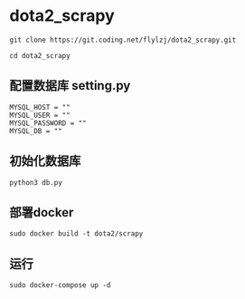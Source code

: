 # dota2_scrapy

```
git clone https://git.coding.net/flylzj/dota2_scrapy.git
```

```
cd dota2_scrapy
```

## 配置数据库 setting.py

```
MYSQL_HOST = ""
MYSQL_USER = ""
MYSQL_PASSWORD = ""
MYSQL_DB = ""
```

## 初始化数据库
```
python3 db.py
```

## 部署docker

```
sudo docker build -t dota2/scrapy
```

## 运行
```
sudo docker-compose up -d
```